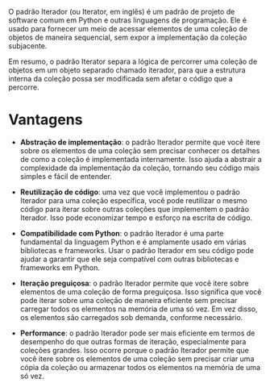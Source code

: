 O padrão Iterador (ou Iterator, em inglês) é um padrão de projeto de software comum em Python e outras linguagens de programação. Ele é usado para fornecer um meio de acessar elementos de uma coleção de objetos de maneira sequencial, sem expor a implementação da coleção subjacente.

Em resumo, o padrão Iterator separa a lógica de percorrer uma coleção de objetos em um objeto separado chamado iterador, para que a estrutura interna da coleção possa ser modificada sem afetar o código que a percorre.


# Vantagens
- **Abstração de implementação**: o padrão Iterador permite que você itere sobre os elementos de uma coleção sem precisar conhecer os detalhes de como a coleção é implementada internamente. Isso ajuda a abstrair a complexidade da implementação da coleção, tornando seu código mais simples e fácil de entender.

- **Reutilização de código**: uma vez que você implementou o padrão Iterador para uma coleção específica, você pode reutilizar o mesmo código para iterar sobre outras coleções que implementem o padrão Iterador. Isso pode economizar tempo e esforço na escrita de código.

- **Compatibilidade com Python**: o padrão Iterador é uma parte fundamental da linguagem Python e é amplamente usado em várias bibliotecas e frameworks. Usar o padrão Iterador em seu código pode ajudar a garantir que ele seja compatível com outras bibliotecas e frameworks em Python.

- **Iteração preguiçosa**: o padrão Iterador permite que você itere sobre elementos de uma coleção de forma preguiçosa. Isso significa que você pode iterar sobre uma coleção de maneira eficiente sem precisar carregar todos os elementos na memória de uma só vez. Em vez disso, os elementos são carregados sob demanda, conforme necessário.

- **Performance**: o padrão Iterador pode ser mais eficiente em termos de desempenho do que outras formas de iteração, especialmente para coleções grandes. Isso ocorre porque o padrão Iterador permite que você itere sobre os elementos de uma coleção sem precisar criar uma cópia da coleção ou armazenar todos os elementos na memória de uma só vez.
